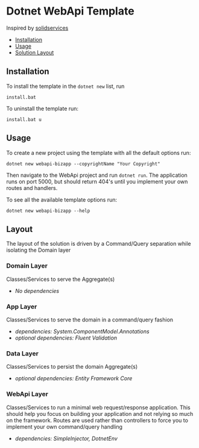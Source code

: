 # Dotnet WebApi Template

Inspired by [solidservices](https://github.com/dotnetjunkie/solidservices)

- [Installation](#installation)
- [Usage](#usage)
- [Solution Layout](#layout)

## Installation

To install the template in the `dotnet new` list, run
```
install.bat
```

To uninstall the template run:
```
install.bat u
```

## Usage

To create a new project using the template with all the default options run:

```
dotnet new webapi-bizapp --copyrightName "Your Copyright"
```

Then navigate to the WebApi project and run `dotnet run`. The application runs on port 5000,
but should return 404's until you implement your own routes and handlers.

To see all the available template options run:

```
dotnet new webapi-bizapp --help
```


## Layout
The layout of the solution is driven by a Command/Query separation while isolating
the Domain layer

### Domain Layer
Classes/Services to serve the Aggregate(s)
* _No dependencies_

### App Layer
Classes/Services to serve the domain in a command/query fashion
* _dependencies: System.ComponentModel.Annotations_
* _optional dependencies: Fluent Validation_

### Data Layer
Classes/Services to persist the domain Aggregate(s)
* _optional dependencies: Entity Framework Core_

### WebApi Layer
Classes/Services to run a minimal web request/response application. This should
help you focus on building your application and not relying so much on the framework.
Routes are used rather than controllers to force you to implement your own command/query
handling
* _dependencies: SimpleInjector, DotnetEnv_
